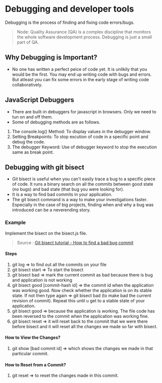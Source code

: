 # Debugging and developer tools
Debugging is the process of finding and fixing code errors/bugs.

> Node: Quality Assurance (QA) is a complex discipline that monitors the whole software development process. Debugging is just a small part of QA.

## Why Debugging is Important?
- No one has written a perfect peice of code yet. It is unlikily that you would be the first. You may end up writing code with bugs and errors. But atleast you can fix some errors in the early stage of writing code collaboratively.

## JavaScript Debuggers
- There are built-in debuggers for javascript in browsers. Only we need to tun on and off them.
- Some of debugging methods are as follows.

1. The console.log() Method: To display values in the debugger window.
2. Setting Breakpoints: To stop excution of code in a specific point and debug the code.
3. The debugger Keyword: Use of debugger keyword to stop the execution same as break point.

## Debugging with git bisect
- Git bisect is useful when you can't easily trace a bug to a specific piece of code. It runs a binary search on all the commits between good state (no bugs) and bad state (that bug you were looking for).
- It is a way to find bad commits in your application.
- The git bisect command is a way to make your investigations faster. Especially in the case of big projects, finding when and why a bug was introduced can be a neverending story.

### Example
Implement the bisect on the bisect.js file.
> Source : [Git bisect tutorial - How to find a bad bug commit](https://www.youtube.com/watch?v=D7JJnLFOn4A&t=6s)

#### Steps
1. git log => to find out all the commits on your file
2. git bisect start => To start the bisect 
3. git bisect bad => mark the current commit as bad because there is bug and application is not working
4. git bisect good [commit-hash id] => the commit id when the application was working good. Now check whether the application is on its stable state. If not then type again => git bisect bad (to make bad the current revision of commit). Repeat this until u get to a stable state of your application.
5. git bisect good => because the application is working. The file code has been reversed to the commit when the application was working fine.
6. git bisect reset => it will reset back to the commit that we were there before bisect and it will reset all the changes we made so far with bisect.

#### How to View the Changes?
1. git show [bad commit id] => which shows the changes we made in that particular commit.

#### How to Reset from a Commit?
1. git reset => to reset the changes made in this commit.